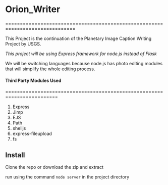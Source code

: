 # Orion_Writer
==============================================================================

This Project is the continuation of the Planetary Image Caption Writing Project by USGS. 

*This project will be using Express framework for node.js instead of Flask*

We will be switching languages because node.js has photo editing modules that will simplify the whole editing process. 

#### Third Party Modules Used
========================================================================

1. Express
2. Jimp
3. EJS
4. Path
5. shelljs
6. express-fileupload
7. fs


## Install
Clone the repo or download the zip and extract

run using the command `node server` in the project directory

